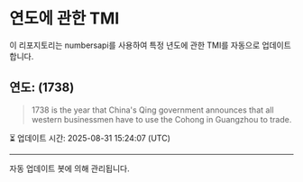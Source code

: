 
# 연도에 관한 TMI

이 리포지토리는 numbersapi를 사용하여 특정 년도에 관한 TMI를 자동으로 업데이트합니다.

## 연도: (1738)
> 1738 is the year that China's Qing government announces that all western businessmen have to use the Cohong in Guangzhou to trade.

⏳ 업데이트 시간: 2025-08-31 15:24:07 (UTC)

---
자동 업데이트 봇에 의해 관리됩니다.
